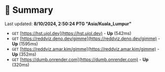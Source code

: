 # 📖 Summary
Last updated: **8/10/2024, 2:50:24 PTG "Asia/Kuala_Lumpur"**

- `GET` [https://hst.ujol.dev](https://hst.ujol.dev) - **Up** (542ms)
- `GET` [https://reddviz.deno.dev/gimme](https://reddviz.deno.dev/gimme) - **Up** (1595ms)
- `GET` [https://reddviz.amar.kim/gimme](https://reddviz.amar.kim/gimme) - **Up** (352ms)
- `GET` [https://dumb.onrender.com](https://dumb.onrender.com) - **Up** (320ms)
